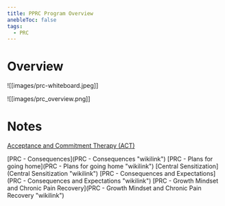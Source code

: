 ```yaml
---
title: PPRC Program Overview
anebleToc: false
tags:
  - PRC
---
```


# Overview

![[images/prc-whiteboard.jpeg]]

![[images/prc_overview.png]]

# Notes

[Acceptance and Commitment Therapy (ACT)](<Acceptance%20and%20Commitment%20Therapy%20(ACT).md>)

[PRC - Consequences](PRC - Consequences "wikilink")
[PRC - Plans for going home](PRC - Plans for going home "wikilink")
[Central Sensitization](Central Sensitization "wikilink")
[PRC - Consequences and Expectations](PRC - Consequences and Expectations "wikilink")
[PRC - Growth Mindset and Chronic Pain Recovery](PRC - Growth Mindset and Chronic Pain Recovery "wikilink")
